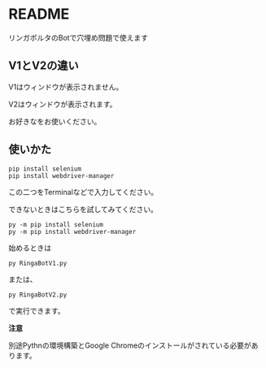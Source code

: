 # README
リンガポルタのBotで穴埋め問題で使えます

## V1とV2の違い

V1はウィンドウが表示されません。

V2はウィンドウが表示されます。


お好きなをお使いください。

## 使いかた

```
pip install selenium
pip install webdriver-manager
```
この二つをTerminalなどで入力してください。

できないときはこちらを試してみてください。
```
py -m pip install selenium
py -m pip install webdriver-manager
```

始めるときは
```
py RingaBotV1.py
```

または、
```
py RingaBotV2.py
```
で実行できます。

**注意**

別途Pythnの環境構築とGoogle Chromeのインストールがされている必要があります。
